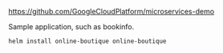https://github.com/GoogleCloudPlatform/microservices-demo

Sample application, such as bookinfo.

```bash
helm install online-boutique online-boutique
```
